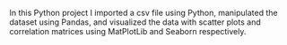 In this Python project I imported a csv file using Python, manipulated the dataset using Pandas, and visualized the data with scatter plots and correlation matrices using MatPlotLib and Seaborn respectively.

